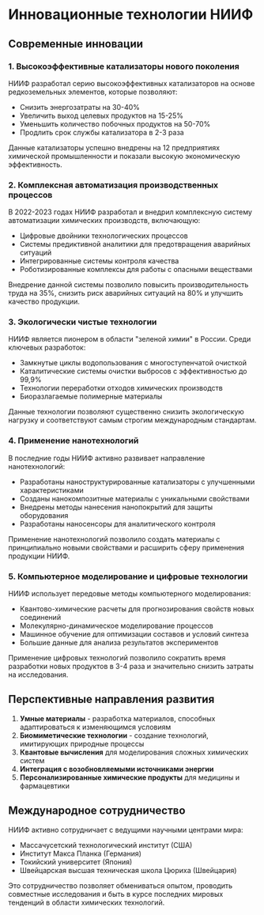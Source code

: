# Инновационные технологии НИИФ

## Современные инновации

### 1. Высокоэффективные катализаторы нового поколения

НИИФ разработал серию высокоэффективных катализаторов на основе редкоземельных элементов, которые позволяют:
- Снизить энергозатраты на 30-40%
- Увеличить выход целевых продуктов на 15-25%
- Уменьшить количество побочных продуктов на 50-70%
- Продлить срок службы катализатора в 2-3 раза

Данные катализаторы успешно внедрены на 12 предприятиях химической промышленности и показали высокую экономическую эффективность.

### 2. Комплексная автоматизация производственных процессов

В 2022-2023 годах НИИФ разработал и внедрил комплексную систему автоматизации химических производств, включающую:
- Цифровые двойники технологических процессов
- Системы предиктивной аналитики для предотвращения аварийных ситуаций
- Интегрированные системы контроля качества
- Роботизированные комплексы для работы с опасными веществами

Внедрение данной системы позволило повысить производительность труда на 35%, снизить риск аварийных ситуаций на 80% и улучшить качество продукции.

### 3. Экологически чистые технологии

НИИФ является пионером в области "зеленой химии" в России. Среди ключевых разработок:
- Замкнутые циклы водопользования с многоступенчатой очисткой
- Каталитические системы очистки выбросов с эффективностью до 99,9%
- Технологии переработки отходов химических производств
- Биоразлагаемые полимерные материалы

Данные технологии позволяют существенно снизить экологическую нагрузку и соответствуют самым строгим международным стандартам.

### 4. Применение нанотехнологий

В последние годы НИИФ активно развивает направление нанотехнологий:
- Разработаны наноструктурированные катализаторы с улучшенными характеристиками
- Созданы нанокомпозитные материалы с уникальными свойствами
- Внедрены методы нанесения нанопокрытий для защиты оборудования
- Разработаны наносенсоры для аналитического контроля

Применение нанотехнологий позволило создать материалы с принципиально новыми свойствами и расширить сферу применения продукции НИИФ.

### 5. Компьютерное моделирование и цифровые технологии

НИИФ использует передовые методы компьютерного моделирования:
- Квантово-химические расчеты для прогнозирования свойств новых соединений
- Молекулярно-динамическое моделирование процессов
- Машинное обучение для оптимизации составов и условий синтеза
- Большие данные для анализа результатов экспериментов

Применение цифровых технологий позволило сократить время разработки новых продуктов в 3-4 раза и значительно снизить затраты на исследования.

## Перспективные направления развития

1. **Умные материалы** - разработка материалов, способных адаптироваться к изменяющимся условиям
2. **Биомиметические технологии** - создание технологий, имитирующих природные процессы
3. **Квантовые вычисления** для моделирования сложных химических систем
4. **Интеграция с возобновляемыми источниками энергии**
5. **Персонализированные химические продукты** для медицины и фармацевтики

## Международное сотрудничество

НИИФ активно сотрудничает с ведущими научными центрами мира:
- Массачусетский технологический институт (США)
- Институт Макса Планка (Германия)
- Токийский университет (Япония)
- Швейцарская высшая техническая школа Цюриха (Швейцария)

Это сотрудничество позволяет обмениваться опытом, проводить совместные исследования и быть в курсе последних мировых тенденций в области химических технологий.
